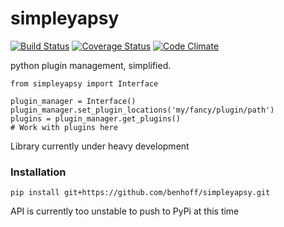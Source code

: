 # simpleyapsy
[![Build Status](https://travis-ci.org/benhoff/simpleyapsy.svg?branch=master)](https://travis-ci.org/benhoff/simpleyapsy) [![Coverage Status](https://coveralls.io/repos/benhoff/simpleyapsy/badge.svg?branch=master&service=github)](https://coveralls.io/github/benhoff/simpleyapsy?branch=master) [![Code Climate](https://codeclimate.com/github/benhoff/simpleyapsy/badges/gpa.svg)](https://codeclimate.com/github/benhoff/simpleyapsy)

python plugin management, simplified.

    from simpleyapsy import Interface
    
    plugin_manager = Interface()
    plugin_manager.set_plugin_locations('my/fancy/plugin/path')
    plugins = plugin_manager.get_plugins()
    # Work with plugins here

Library currently under heavy development

### Installation
    pip install git+https://github.com/benhoff/simpleyapsy.git

API is currently too unstable to push to PyPi at this time
